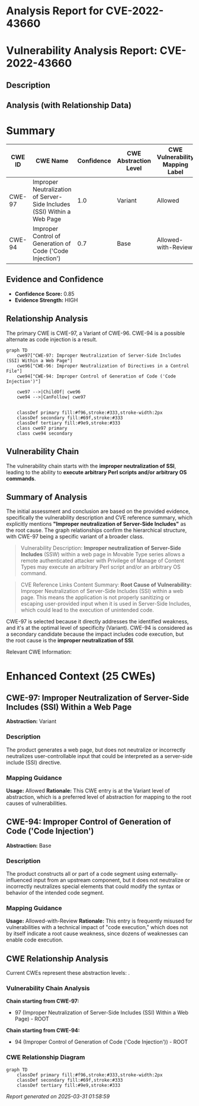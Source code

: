 # Analysis Report for CVE-2022-43660

# Vulnerability Analysis Report: CVE-2022-43660

## Description



## Analysis (with Relationship Data)

# Summary
| CWE ID | CWE Name | Confidence | CWE Abstraction Level | CWE Vulnerability Mapping Label | CWE-Vulnerability Mapping Notes |
|---|---|---|---|---|---|
| CWE-97 | Improper Neutralization of Server-Side Includes (SSI) Within a Web Page | 1.0 | Variant | Allowed | Primary CWE |
| CWE-94 | Improper Control of Generation of Code ('Code Injection') | 0.7 | Base | Allowed-with-Review | Secondary Candidate |

## Evidence and Confidence

*   **Confidence Score:** 0.85
*   **Evidence Strength:** HIGH

## Relationship Analysis
The primary CWE is CWE-97, a Variant of CWE-96. CWE-94 is a possible alternate as code injection is a result.

```mermaid
graph TD
    cwe97["CWE-97: Improper Neutralization of Server-Side Includes (SSI) Within a Web Page"]
    cwe96["CWE-96: Improper Neutralization of Directives in a Control File"]
    cwe94["CWE-94: Improper Control of Generation of Code ('Code Injection')"]

    cwe97 -->|ChildOf| cwe96
    cwe94 -->|CanFollow| cwe97
    

    classDef primary fill:#f96,stroke:#333,stroke-width:2px
    classDef secondary fill:#69f,stroke:#333
    classDef tertiary fill:#9e9,stroke:#333
    class cwe97 primary
    class cwe94 secondary
```

## Vulnerability Chain
The vulnerability chain starts with the **improper neutralization of SSI**, leading to the ability to **execute arbitrary Perl scripts and/or arbitrary OS commands**.

## Summary of Analysis
The initial assessment and conclusion are based on the provided evidence, specifically the vulnerability description and CVE reference summary, which explicitly mentions **"Improper neutralization of Server-Side Includes"** as the root cause. The graph relationships confirm the hierarchical structure, with CWE-97 being a specific variant of a broader class.

> Vulnerability Description: **Improper neutralization of Server-Side Includes** (SSW) within a web page in Movable Type series allows a remote authenticated attacker with Privilege of Manage of Content Types may execute an arbitrary Perl script and/or an arbitrary OS command.

> CVE Reference Links Content Summary: **Root Cause of Vulnerability:** Improper Neutralization of Server-Side Includes (SSI) within a web page. This means the application is not properly sanitizing or escaping user-provided input when it is used in Server-Side Includes, which could lead to the execution of unintended code.

CWE-97 is selected because it directly addresses the identified weakness, and it's at the optimal level of specificity (Variant). CWE-94 is considered as a secondary candidate because the impact includes code execution, but the root cause is the **improper neutralization of SSI**.

Relevant CWE Information:

# Enhanced Context (25 CWEs)

## CWE-97: Improper Neutralization of Server-Side Includes (SSI) Within a Web Page
**Abstraction:** Variant

### Description
The product generates a web page, but does not neutralize or incorrectly neutralizes user-controllable input that could be interpreted as a server-side include (SSI) directive.

### Mapping Guidance
**Usage:** Allowed
**Rationale:** This CWE entry is at the Variant level of abstraction, which is a preferred level of abstraction for mapping to the root causes of vulnerabilities.

## CWE-94: Improper Control of Generation of Code ('Code Injection')
**Abstraction:** Base

### Description
The product constructs all or part of a code segment using externally-influenced input from an upstream component, but it does not neutralize or incorrectly neutralizes special elements that could modify the syntax or behavior of the intended code segment.

### Mapping Guidance
**Usage:** Allowed-with-Review
**Rationale:** This entry is frequently misused for vulnerabilities with a technical impact of "code execution," which does not by itself indicate a root cause weakness, since dozens of weaknesses can enable code execution.


## CWE Relationship Analysis

Current CWEs represent these abstraction levels: .


### Vulnerability Chain Analysis

**Chain starting from CWE-97:**
- 97 (Improper Neutralization of Server-Side Includes (SSI) Within a Web Page) - ROOT


**Chain starting from CWE-94:**
- 94 (Improper Control of Generation of Code ('Code Injection')) - ROOT



### CWE Relationship Diagram

```mermaid
graph TD
    classDef primary fill:#f96,stroke:#333,stroke-width:2px
    classDef secondary fill:#69f,stroke:#333
    classDef tertiary fill:#9e9,stroke:#333
```



*Report generated on 2025-03-31 01:58:59*
